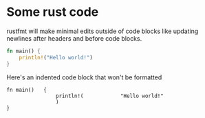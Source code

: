 # Some rust code

rustfmt will make minimal edits outside of code blocks like updating newlines after headers and before code blocks.

```rust
fn main() {
    println!("Hello world!")
}
```

Here's an indented code block that won't be formatted

    fn main()   {
                    println!(            "Hello world!"
                    )
    }

